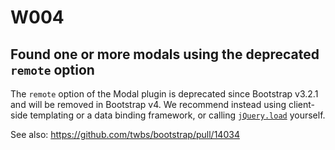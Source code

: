 # W004
## Found one or more modals using the deprecated `remote` option

The `remote` option of the Modal plugin is deprecated since Bootstrap v3.2.1 and will be removed in Bootstrap v4. We recommend instead using client-side templating or a data binding framework, or calling [`jQuery.load`](http://api.jquery.com/load/) yourself.

See also: https://github.com/twbs/bootstrap/pull/14034